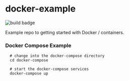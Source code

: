 # docker-example

![build badge](https://codebuild.us-east-1.amazonaws.com/badges?uuid=eyJlbmNyeXB0ZWREYXRhIjoiT2lNcEptZzdrbTRiaDdUUUMyRHA1ZndHUTRrT2QxcmtPNmFYRVE1OWJNYnFna00rN2lWNUpId0ppY2VCTG1kWHBVME1EWGtwdU1EZFB5Tml2NU9xNkRZPSIsIml2UGFyYW1ldGVyU3BlYyI6InFzM29VVXlMYUhRM3pKTEIiLCJtYXRlcmlhbFNldFNlcmlhbCI6MX0%3D&branch=master "build badage")

Example repo to getting started with Docker / containers.

### Docker Compose Example

```shell
  # change into the docker-compose directory
  cd docker-compose

  # start the docker-compose services
  docker-compose up
```
